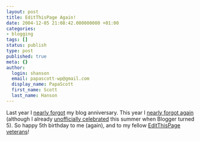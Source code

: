 ```yaml
---
layout: post
title: EditThisPage Again!
date: 2004-12-05 21:08:42.000000000 +01:00
categories:
- blogging
tags: []
status: publish
type: post
published: true
meta: {}
author:
  login: shanson
  email: papascott-wp@gmail.com
  display_name: PapaScott
  first_name: Scott
  last_name: Hanson
---
```

<p>Last year I <a href="http://www.papascott.de/archives/2003/12/05/">nearly forgot</a> my blog anniversary. This year I <a href="http://www.papascott.de/archives/1999/12/05/">nearly forgot again</a> (although I already <a href="http://www.papascott.de/archives/2004/08/24/happy-birthday-to-me/">unofficially celebrated</a> this summer when Blogger turned 5). So happy 5th birthday to me (again), and to my fellow <a href="http://rpc.bloglines.com/blogroll?html=1&id=papascott&folder=etp%20vets">EditThisPage veterans</a>!</p>
